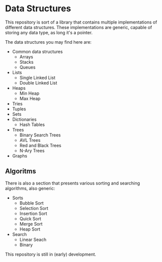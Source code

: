 # Data Structures

This repository is sort of a library that contains multiple implementations of different data structures.
These implementations are generic, capable of storing any data type, as long it's a pointer.

The data structures you may find here are:
- Common data structures
    - Arrays
    - Stacks
    - Queues
- Lists
    - Single Linked List
    - Double Linked List
- Heaps
    - Min Heap
    - Max Heap
- Tries
- Tuples
- Sets
- Dictionaries
    - Hash Tables
- Trees
    - Binary Search Trees
    - AVL Trees
    - Red and Black Trees
    - N-Ary Trees
- Graphs

## Algoritms

There is also a section that presents various sorting and searching algorithms, also generic:
- Sorts
    - Bubble Sort
    - Selection Sort
    - Insertion Sort
    - Quick Sort
    - Merge Sort
    - Heap Sort
- Search
    - Linear Seach
    - Binary

This repository is still in (early) development.